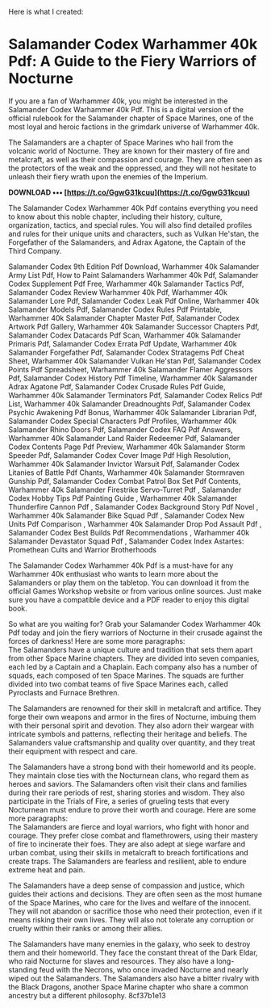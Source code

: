 Here is what I created:  
# Salamander Codex Warhammer 40k Pdf: A Guide to the Fiery Warriors of Nocturne
  
If you are a fan of Warhammer 40k, you might be interested in the Salamander Codex Warhammer 40k Pdf. This is a digital version of the official rulebook for the Salamander chapter of Space Marines, one of the most loyal and heroic factions in the grimdark universe of Warhammer 40k.
  
The Salamanders are a chapter of Space Marines who hail from the volcanic world of Nocturne. They are known for their mastery of fire and metalcraft, as well as their compassion and courage. They are often seen as the protectors of the weak and the oppressed, and they will not hesitate to unleash their fiery wrath upon the enemies of the Imperium.
 
**DOWNLOAD ••• [https://t.co/GgwG31kcuu](https://t.co/GgwG31kcuu)**


  
The Salamander Codex Warhammer 40k Pdf contains everything you need to know about this noble chapter, including their history, culture, organization, tactics, and special rules. You will also find detailed profiles and rules for their unique units and characters, such as Vulkan He'stan, the Forgefather of the Salamanders, and Adrax Agatone, the Captain of the Third Company.
 
Salamander Codex 9th Edition Pdf Download,  Warhammer 40k Salamander Army List Pdf,  How to Paint Salamanders Warhammer 40k Pdf,  Salamander Codex Supplement Pdf Free,  Warhammer 40k Salamander Tactics Pdf,  Salamander Codex Review Warhammer 40k Pdf,  Warhammer 40k Salamander Lore Pdf,  Salamander Codex Leak Pdf Online,  Warhammer 40k Salamander Models Pdf,  Salamander Codex Rules Pdf Printable,  Warhammer 40k Salamander Chapter Master Pdf,  Salamander Codex Artwork Pdf Gallery,  Warhammer 40k Salamander Successor Chapters Pdf,  Salamander Codex Datacards Pdf Scan,  Warhammer 40k Salamander Primaris Pdf,  Salamander Codex Errata Pdf Update,  Warhammer 40k Salamander Forgefather Pdf,  Salamander Codex Stratagems Pdf Cheat Sheet,  Warhammer 40k Salamander Vulkan He'stan Pdf,  Salamander Codex Points Pdf Spreadsheet,  Warhammer 40k Salamander Flamer Aggressors Pdf,  Salamander Codex History Pdf Timeline,  Warhammer 40k Salamander Adrax Agatone Pdf,  Salamander Codex Crusade Rules Pdf Guide,  Warhammer 40k Salamander Terminators Pdf,  Salamander Codex Relics Pdf List,  Warhammer 40k Salamander Dreadnoughts Pdf,  Salamander Codex Psychic Awakening Pdf Bonus,  Warhammer 40k Salamander Librarian Pdf,  Salamander Codex Special Characters Pdf Profiles,  Warhammer 40k Salamander Rhino Doors Pdf,  Salamander Codex FAQ Pdf Answers,  Warhammer 40k Salamander Land Raider Redeemer Pdf,  Salamander Codex Contents Page Pdf Preview,  Warhammer 40k Salamander Storm Speeder Pdf,  Salamander Codex Cover Image Pdf High Resolution,  Warhammer 40k Salamander Invictor Warsuit Pdf,  Salamander Codex Litanies of Battle Pdf Chants,  Warhammer 40k Salamander Stormraven Gunship Pdf,  Salamander Codex Combat Patrol Box Set Pdf Contents,  Warhammer 40k Salamander Firestrike Servo-Turret Pdf ,  Salamander Codex Hobby Tips Pdf Painting Guide ,  Warhammer 40k Salamander Thunderfire Cannon Pdf ,  Salamander Codex Background Story Pdf Novel ,  Warhammer 40k Salamander Bike Squad Pdf ,  Salamander Codex New Units Pdf Comparison ,  Warhammer 40k Salamander Drop Pod Assault Pdf ,  Salamander Codex Best Builds Pdf Recommendations ,  Warhammer 40k Salamander Devastator Squad Pdf ,  Salamander Codex Index Astartes: Promethean Cults and Warrior Brotherhoods
  
The Salamander Codex Warhammer 40k Pdf is a must-have for any Warhammer 40k enthusiast who wants to learn more about the Salamanders or play them on the tabletop. You can download it from the official Games Workshop website or from various online sources. Just make sure you have a compatible device and a PDF reader to enjoy this digital book.
  
So what are you waiting for? Grab your Salamander Codex Warhammer 40k Pdf today and join the fiery warriors of Nocturne in their crusade against the forces of darkness!
 Here are some more paragraphs:  
The Salamanders have a unique culture and tradition that sets them apart from other Space Marine chapters. They are divided into seven companies, each led by a Captain and a Chaplain. Each company also has a number of squads, each composed of ten Space Marines. The squads are further divided into two combat teams of five Space Marines each, called Pyroclasts and Furnace Brethren.
  
The Salamanders are renowned for their skill in metalcraft and artifice. They forge their own weapons and armor in the fires of Nocturne, imbuing them with their personal spirit and devotion. They also adorn their wargear with intricate symbols and patterns, reflecting their heritage and beliefs. The Salamanders value craftsmanship and quality over quantity, and they treat their equipment with respect and care.
  
The Salamanders have a strong bond with their homeworld and its people. They maintain close ties with the Nocturnean clans, who regard them as heroes and saviors. The Salamanders often visit their clans and families during their rare periods of rest, sharing stories and wisdom. They also participate in the Trials of Fire, a series of grueling tests that every Nocturnean must endure to prove their worth and courage.
 Here are some more paragraphs:  
The Salamanders are fierce and loyal warriors, who fight with honor and courage. They prefer close combat and flamethrowers, using their mastery of fire to incinerate their foes. They are also adept at siege warfare and urban combat, using their skills in metalcraft to breach fortifications and create traps. The Salamanders are fearless and resilient, able to endure extreme heat and pain.
  
The Salamanders have a deep sense of compassion and justice, which guides their actions and decisions. They are often seen as the most humane of the Space Marines, who care for the lives and welfare of the innocent. They will not abandon or sacrifice those who need their protection, even if it means risking their own lives. They will also not tolerate any corruption or cruelty within their ranks or among their allies.
  
The Salamanders have many enemies in the galaxy, who seek to destroy them and their homeworld. They face the constant threat of the Dark Eldar, who raid Nocturne for slaves and resources. They also have a long-standing feud with the Necrons, who once invaded Nocturne and nearly wiped out the Salamanders. The Salamanders also have a bitter rivalry with the Black Dragons, another Space Marine chapter who share a common ancestry but a different philosophy.
 8cf37b1e13
 
